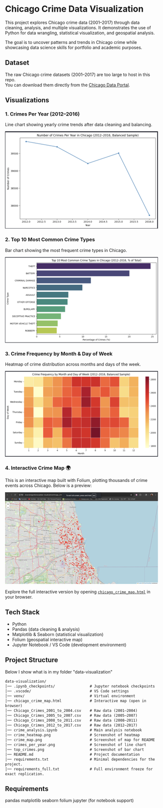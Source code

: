 # Chicago Crime Data Visualization  

This project explores Chicago crime data (2001–2017) through data cleaning, analysis, and multiple visualizations. It demonstrates the use of Python for data wrangling, statistical visualization, and geospatial analysis.  

The goal is to uncover patterns and trends in Chicago crime while showcasing data science skills for portfolio and academic purposes.  

## Dataset
The raw Chicago crime datasets (2001–2017) are too large to host in this repo.  
You can download them directly from the [Chicago Data Portal](https://data.cityofchicago.org/Public-Safety/Crimes-2001-to-Present/ijzp-q8t2).

## Visualizations  

### 1. Crimes Per Year (2012–2016)  
Line chart showing yearly crime trends after data cleaning and balancing.  

![Crimes Per Year](crimes_per_year.png)  

### 2. Top 10 Most Common Crime Types  
Bar chart showing the most frequent crime types in Chicago.  

![Top 10 Crimes](top_crimes.png) 

### 3. Crime Frequency by Month & Day of Week  
Heatmap of crime distribution across months and days of the week.  

![Crime Heatmap](crime_heatmap.png) 

### 4. Interactive Crime Map 🌍  
This is an interactive map built with Folium, plotting thousands of crime events across Chicago. Below is a preview:  

![Chicago Crime Map](crime_map.png)  

Explore the full interactive version by opening [`chicago_crime_map.html`](chicago_crime_map.html) in your browser.  

## Tech Stack  
- Python  
- Pandas (data cleaning & analysis)  
- Matplotlib & Seaborn (statistical visualization)  
- Folium (geospatial interactive map)  
- Jupyter Notebook / VS Code (development environment)  

## Project Structure  
Below I show what is in my folder "data-visualization"
```
data-visualization/
│── .ipynb_checkpoints/                # Jupyter notebook checkpoints
│── .vscode/                           # VS Code settings
│── venv/                              # Virtual environment
│── chicago_crime_map.html             # Interactive map (open in browser)
│── Chicago_Crimes_2001_to_2004.csv    # Raw data (2001–2004)
│── Chicago_Crimes_2005_to_2007.csv    # Raw data (2005–2007)
│── Chicago_Crimes_2008_to_2011.csv    # Raw data (2008–2011)
│── Chicago_Crimes_2012_to_2017.csv    # Raw data (2012–2017)
│── crime_analysis.ipynb               # Main analysis notebook
│── crime_heatmap.png                  # Screenshot of heatmap
│── crime_map.png                      # Screenshot of map for README
│── crimes_per_year.png                # Screenshot of line chart
│── top_crimes.png                     # Screenshot of bar chart
│── README.md                          # Project documentation
│── requirements.txt                   # Minimal dependencies for the project.
│── requirements_full.txt              # Full environment freeze for exact replication.
```
## Requirements
pandas
matplotlib
seaborn
folium
jupyter (for notebook support)